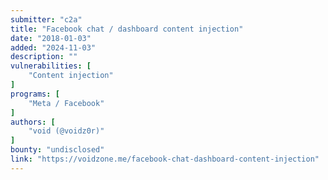 ```yaml
---
submitter: "c2a"
title: "Facebook chat / dashboard content injection"
date: "2018-01-03"
added: "2024-11-03"
description: ""
vulnerabilities: [
    "Content injection"
]
programs: [
    "Meta / Facebook"
]
authors: [
    "void (@voidz0r)"
]
bounty: "undisclosed"
link: "https://voidzone.me/facebook-chat-dashboard-content-injection"
---
```




